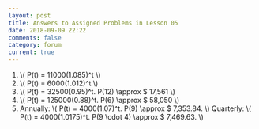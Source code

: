 ```yaml
---
layout: post
title: Answers to Assigned Problems in Lesson 05
date: 2018-09-09 22:22
comments: false
category: forum
current: true
---
```


1. \\( P(t) = 11000(1.085)^t \\)
2. \\( P(t) = 6000(1.012)^t \\)
3. \\( P(t) = 32500(0.95)^t. P(12) \approx \$ 17,561 \\)
4. \\( P(t) = 125000(0.88)^t.  P(6) \approx \$ 58,050 \\)
5. 
    Annually: \\( P(t) = 4000(1.07)^t. P(9) \approx \$ 7,353.84. \\)
    Quarterly: \\( P(t) = 4000(1.0175)^t.  P(9 \cdot 4) \approx \$ 7,469.63. \\)
